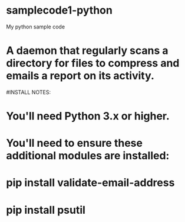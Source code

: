 # samplecode1-python
My python sample code




# A daemon that regularly scans a directory for files to compress and emails a report on its activity.  
#INSTALL NOTES:  
#   You'll need Python 3.x or higher.
#   You'll need to ensure these additional modules are installed:  
#   pip install validate-email-address
#   pip install psutil
